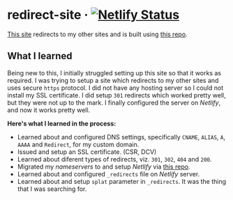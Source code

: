 # redirect-site &middot; [![Netlify Status](https://api.netlify.com/api/v1/badges/9727b20a-efc0-456e-9bde-6fc197a9085f/deploy-status)](https://app.netlify.com/sites/redirect-site/deploys)

[This site](https://p7x.in) redirects to my other sites and is built using [this repo](https://github.com/pr4shan7/redirect-site).

## What I learned

Being new to this, I initially struggled setting up this site so that it works as required. I was trying to setup a site which redirects to my other sites and uses secure `https` protocol. I did not have any hosting server so I could not install my SSL certificate. I did setup `301` redirects which worked pretty well, but they were not up to the mark.
I finally configured the server on _Netlify_, and now it works pretty well.

**Here's what I learned in the process:**

* Learned about and configured DNS settings, specifically `CNAME`, `ALIAS`, `A`, `AAAA` and `Redirect`, for my custom domain.
* Issued and setup an SSL certificate. (CSR, DCV)
* Learned about diferent types of redirects, viz. `301`, `302`, `404` and `200`.
* Migrated my _nameservers_ to and setup _Netlify_ via [this repo](https://github.com/pr4shan7/redirect-site).
* Learned about and configured `_redirects` file on _Netlify_ server.
* Learned about and setup `splat` parameter in `_redirects`. It was the thing that I was searching for.
